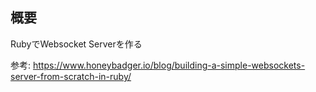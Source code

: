 ## 概要
RubyでWebsocket Serverを作る

参考: https://www.honeybadger.io/blog/building-a-simple-websockets-server-from-scratch-in-ruby/
